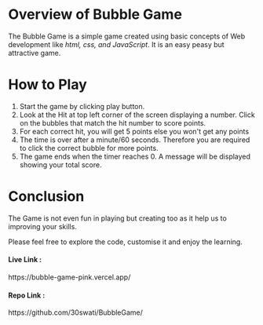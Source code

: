 <h1>Overview of Bubble Game</h1>
<p>The Bubble Game is a simple game created using basic concepts of Web development like <em>html, css, and JavaScript</em>. It is an easy peasy but attractive game. </p>
<h1>How to Play</h1>
<ol>
  <li>Start the game by clicking play button.</li>
  <li>Look at the Hit at top left corner of the screen displaying a number. Click on the bubbles that match the hit number to score points.</li>
  <li>For each correct hit, you will get 5 points else you won't get any points</li>
  <li>The time is over after a minute/60 seconds. Therefore you are required to click the correct bubble for more points.</li>
  <li>The game ends when the timer reaches 0. A message will be displayed showing your total score.</li>
</ol>
<h1>Conclusion</h1>
<p>The Game is not even fun in playing but creating too as it help us to improving your skills.</p>
<p>Please feel free to explore the code, customise it and enjoy the learning.</p>
<p><h4>Live Link :</h4> https://bubble-game-pink.vercel.app/</p>
<p><h4>Repo Link :</h4> https://github.com/30swati/BubbleGame/</p>
